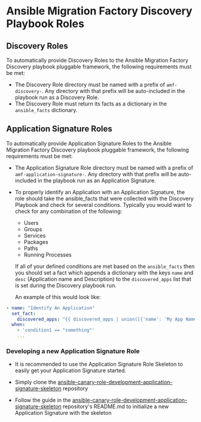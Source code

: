 # Ansible Migration Factory Discovery Playbook Roles

## Discovery Roles
To automatically provide Discovery Roles to the Ansible Migration Factory Discovery playbook pluggable framework, the following requirements must be met:
* The Discovery Role directory must be named with a prefix of `amf-discovery-`.  Any directory with that prefix will be auto-included in the playbook run as a Discovery Role.
* The Discovery Role must return its facts as a dictionary in the `ansible_facts` dictionary.

## Application Signature Roles
To automatically provide Application Signature Roles to the Ansible Migration Factory Discovery playbook pluggable framework, the following requirements must be met:
* The Application Signature Role directory must be named with a prefix of `amf-application-signature-`.  Any directory with that prefix will be auto-included in the playbook run as an Application Signature.
* To properly identify an Application with an Application Signature, the role should take the ansible_facts that were collected with the Discovery Playbook and check for several conditions.  Typically you would want to check for any combination of the following:
    * Users
    * Groups
    * Services
    * Packages
    * Paths
    * Running Processes

  If all of your defined conditions are met based on the `ansible_facts` then you should set a fact which appends a dictionary with the keys `name` and `desc` (Application name and Description) to the `discovered_apps` list that is set during the Discovery playbook run.

  An example of this would look like:  

```yaml
- name: "Identify An Application"
  set_fact:
    discovered_apps: "{{ discovered_apps | union([{'name': 'My App Name', 'desc': 'Hosts identified as My App Name'}])}}"
  when:
    - 'condition1 == "something"'
    ...
```
### Developing a new Application Signature Role
* It is recommended to use the Application Signature Role Skeleton to easily get your Application Signature started.  

* Simply clone the [ansible-canary-role-development-application-signature-skeleton](https://gitlab.consulting.redhat.com/Canary/ansible-canary-role-development-application-signature-skeleton) repository
* Follow the guide in the [ansible-canary-role-development-application-signature-skeleton](https://gitlab.consulting.redhat.com/Canary/ansible-canary-role-development-application-signature-skeleton) repository's README.md to initialize a new Application Signature with the skeleton
